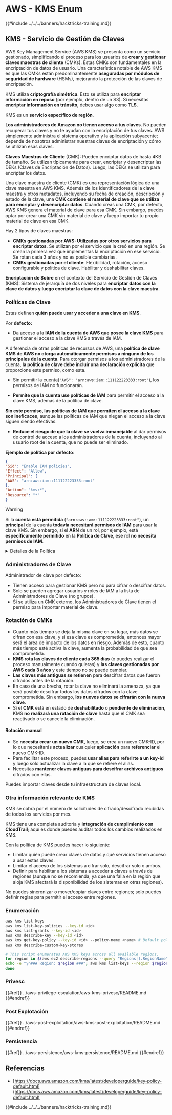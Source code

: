 # AWS - KMS Enum

{{#include ../../../banners/hacktricks-training.md}}

## KMS - Servicio de Gestión de Claves

AWS Key Management Service (AWS KMS) se presenta como un servicio gestionado, simplificando el proceso para los usuarios de **crear y gestionar claves maestras de cliente** (CMKs). Estas CMKs son fundamentales en la encriptación de datos de usuario. Una característica notable de AWS KMS es que las CMKs están predominantemente **aseguradas por módulos de seguridad de hardware** (HSMs), mejorando la protección de las claves de encriptación.

KMS utiliza **criptografía simétrica**. Esto se utiliza para **encriptar información en reposo** (por ejemplo, dentro de un S3). Si necesitas **encriptar información en tránsito**, debes usar algo como **TLS**.

KMS es un **servicio específico de región**.

**Los administradores de Amazon no tienen acceso a tus claves**. No pueden recuperar tus claves y no te ayudan con la encriptación de tus claves. AWS simplemente administra el sistema operativo y la aplicación subyacente; depende de nosotros administrar nuestras claves de encriptación y cómo se utilizan esas claves.

**Claves Maestras de Cliente** (CMK): Pueden encriptar datos de hasta 4KB de tamaño. Se utilizan típicamente para crear, encriptar y desencriptar las DEKs (Claves de Encriptación de Datos). Luego, las DEKs se utilizan para encriptar los datos.

Una clave maestra de cliente (CMK) es una representación lógica de una clave maestra en AWS KMS. Además de los identificadores de la clave maestra y otros metadatos, incluyendo su fecha de creación, descripción y estado de la clave, una **CMK contiene el material de clave que se utiliza para encriptar y desencriptar datos**. Cuando creas una CMK, por defecto, AWS KMS genera el material de clave para esa CMK. Sin embargo, puedes optar por crear una CMK sin material de clave y luego importar tu propio material de clave en esa CMK.

Hay 2 tipos de claves maestras:

- **CMKs gestionadas por AWS: Utilizadas por otros servicios para encriptar datos**. Se utilizan por el servicio que la creó en una región. Se crean la primera vez que implementas la encriptación en ese servicio. Se rotan cada 3 años y no es posible cambiarlas.
- **CMKs gestionadas por el cliente**: Flexibilidad, rotación, acceso configurable y política de clave. Habilitar y deshabilitar claves.

**Encriptación de Sobre** en el contexto del Servicio de Gestión de Claves (KMS): Sistema de jerarquía de dos niveles para **encriptar datos con la clave de datos y luego encriptar la clave de datos con la clave maestra**.

### Políticas de Clave

Estas definen **quién puede usar y acceder a una clave en KMS**.

Por **defecto:**

- Da acceso a la **IAM de la** **cuenta de AWS que posee la clave KMS** para gestionar el acceso a la clave KMS a través de IAM.

A diferencia de otras políticas de recursos de AWS, una **política de clave KMS de AWS no otorga automáticamente permisos a ninguno de los principales de la cuenta**. Para otorgar permisos a los administradores de la cuenta, **la política de clave debe incluir una declaración explícita** que proporcione este permiso, como esta.

- Sin permitir la cuenta(`"AWS": "arn:aws:iam::111122223333:root"`), los permisos de IAM no funcionarán.

- **Permite que la cuenta use políticas de IAM** para permitir el acceso a la clave KMS, además de la política de clave.

**Sin este permiso, las políticas de IAM que permiten el acceso a la clave son ineficaces**, aunque las políticas de IAM que niegan el acceso a la clave siguen siendo efectivas.

- **Reduce el riesgo de que la clave se vuelva inmanejable** al dar permisos de control de acceso a los administradores de la cuenta, incluyendo al usuario root de la cuenta, que no puede ser eliminado.

**Ejemplo de política por defecto**:
```json
{
"Sid": "Enable IAM policies",
"Effect": "Allow",
"Principal": {
"AWS": "arn:aws:iam::111122223333:root"
},
"Action": "kms:*",
"Resource": "*"
}
```
> [!WARNING]
> Si la **cuenta está permitida** (`"arn:aws:iam::111122223333:root"`), un **principal** de la cuenta **todavía necesitará permisos de IAM** para usar la clave KMS. Sin embargo, si el **ARN** de un rol, por ejemplo, está **específicamente permitido** en la **Política de Clave**, ese rol **no necesita permisos de IAM**.

<details>

<summary>Detalles de la Política</summary>

Propiedades de una política:

- Documento basado en JSON
- Recurso --> Recursos afectados (puede ser "\*")
- Acción --> kms:Encrypt, kms:Decrypt, kms:CreateGrant ... (permisos)
- Efecto --> Permitir/Denegar
- Principal --> arn afectado
- Condiciones (opcional) --> Condición para otorgar los permisos

Concesiones:

- Permite delegar tus permisos a otro principal de AWS dentro de tu cuenta de AWS. Necesitas crearlos usando las APIs de AWS KMS. Se puede indicar el identificador de CMK, el principal beneficiario y el nivel requerido de operación (Decrypt, Encrypt, GenerateDataKey...)
- Después de que se crea la concesión, se emiten un GrantToken y un GrantID.

**Acceso**:

- A través de **política de clave** -- Si esto existe, esto tiene **precedencia** sobre la política de IAM.
- A través de **política de IAM**.
- A través de **concesiones**.

</details>

### Administradores de Clave

Administrador de clave por defecto:

- Tienen acceso para gestionar KMS pero no para cifrar o descifrar datos.
- Solo se pueden agregar usuarios y roles de IAM a la lista de Administradores de Clave (no grupos).
- Si se utiliza un CMK externo, los Administradores de Clave tienen el permiso para importar material de clave.

### Rotación de CMKs

- Cuanto más tiempo se deja la misma clave en su lugar, más datos se cifran con esa clave, y si esa clave es comprometida, entonces mayor será el área de impacto de los datos en riesgo. Además de esto, cuanto más tiempo esté activa la clave, aumenta la probabilidad de que sea comprometida.
- **KMS rota las claves de cliente cada 365 días** (o puedes realizar el proceso manualmente cuando quieras) y **las claves gestionadas por AWS cada 3 años** y este tiempo no se puede cambiar.
- **Las claves más antiguas se retienen** para descifrar datos que fueron cifrados antes de la rotación.
- En caso de una brecha, rotar la clave no eliminará la amenaza, ya que será posible descifrar todos los datos cifrados con la clave comprometida. Sin embargo, **los nuevos datos se cifrarán con la nueva clave**.
- Si el **CMK** está en estado de **deshabilitado** o **pendiente de** **eliminación**, KMS **no realizará una rotación de clave** hasta que el CMK sea reactivado o se cancele la eliminación.

#### Rotación manual

- Se **necesita crear un nuevo CMK**, luego, se crea un nuevo CMK-ID, por lo que necesitarás **actualizar** cualquier **aplicación** para **referenciar** el nuevo CMK-ID.
- Para facilitar este proceso, puedes **usar alias para referirte a un key-id** y luego solo actualizar la clave a la que se refiere el alias.
- Necesitas **mantener claves antiguas para descifrar archivos antiguos** cifrados con ellas.

Puedes importar claves desde tu infraestructura de claves local.

### Otra información relevante de KMS

KMS se cobra por el número de solicitudes de cifrado/descifrado recibidas de todos los servicios por mes.

KMS tiene una completa auditoría y **integración de cumplimiento con CloudTrail**; aquí es donde puedes auditar todos los cambios realizados en KMS.

Con la política de KMS puedes hacer lo siguiente:

- Limitar quién puede crear claves de datos y qué servicios tienen acceso a usar estas claves.
- Limitar el acceso de los sistemas a cifrar solo, descifrar solo o ambos.
- Definir para habilitar a los sistemas a acceder a claves a través de regiones (aunque no se recomienda, ya que una falla en la región que aloja KMS afectará la disponibilidad de los sistemas en otras regiones).

No puedes sincronizar o mover/copiar claves entre regiones; solo puedes definir reglas para permitir el acceso entre regiones.

### Enumeración
```bash
aws kms list-keys
aws kms list-key-policies --key-id <id>
aws kms list-grants --key-id <id>
aws kms describe-key --key-id <id>
aws kms get-key-policy --key-id <id> --policy-name <name> # Default policy name is "default"
aws kms describe-custom-key-stores

# This script enumerates AWS KMS keys across all available regions.
for region in $(aws ec2 describe-regions --query "Regions[].RegionName" --output text); do
echo -e "\n### Region: $region ###"; aws kms list-keys --region $region --query "Keys[].KeyId" --output text | tr '\t' '\n';
done
```
### Privesc

{{#ref}}
../aws-privilege-escalation/aws-kms-privesc/README.md
{{#endref}}

### Post Explotación

{{#ref}}
../aws-post-exploitation/aws-kms-post-exploitation/README.md
{{#endref}}

### Persistencia

{{#ref}}
../aws-persistence/aws-kms-persistence/README.md
{{#endref}}

## Referencias

- [https://docs.aws.amazon.com/kms/latest/developerguide/key-policy-default.html](https://docs.aws.amazon.com/kms/latest/developerguide/key-policy-default.html)

{{#include ../../../banners/hacktricks-training.md}}
